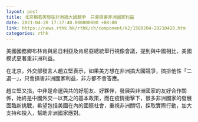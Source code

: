 ```yaml
---
layout: post
title: 北京稱若美想在非洲搞大國競爭　只會損害非洲國家利益
date: 2021-04-28 17:37:40.000000000 +08:00
link: https://news.rthk.hk/rthk/ch/component/k2/1588204-20210428.htm
categories: rthk
---
```


美國國務卿布林肯與尼日利亞及肯尼亞總統舉行視像會議，提到與中國相比，美國模式更著重非洲利益。

在北京，外交部發言人趙立堅表示，如果美方想在非洲搞大國競爭，搞排他性「二選一」，只會損害非洲國家利益，非方都不會答應。

趙立堅又指，中非是命運與共的好朋友、好夥伴，發展與非洲國家的友好合作關係，始終是中國外交一以貫之的基本政策，而在疫情衝擊下，很多非洲國家的發展面臨新挑戰，希望包括美國在內的國際社會，重視非洲關切，採取實際行動，加大支持和投入，幫助非洲國家應對。
